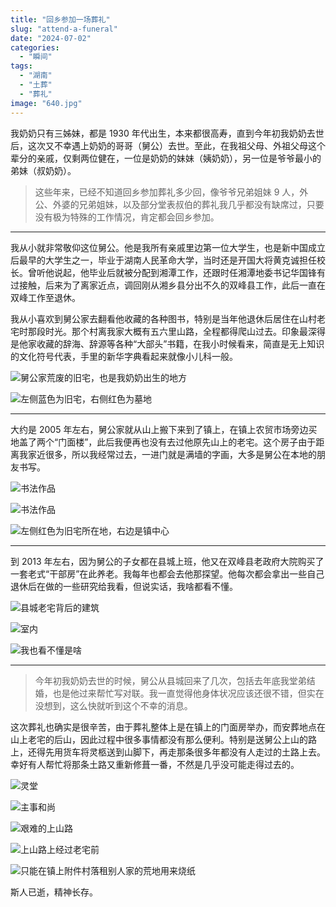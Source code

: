 ```yaml
---
title: "回乡参加一场葬礼"  
slug: "attend-a-funeral"  
date: "2024-07-02"  
categories: 
  - "瞬间"  
tags: 
  - "湖南"
  - "土葬"
  - "葬礼"
image: "640.jpg"  
---
```


我奶奶只有三姊妹，都是 1930 年代出生，本来都很高寿，直到今年初我奶奶去世后，这次又不幸遇上奶奶的哥哥（舅公）去世。至此，在我祖父母、外祖父母这个辈分的亲戚，仅剩两位健在，一位是奶奶的妹妹（姨奶奶），另一位是爷爷最小的弟妹（叔奶奶）。

> 这些年来，已经不知道回乡参加葬礼多少回，像爷爷兄弟姐妹 9 人，外公、外婆的兄弟姐妹，以及部分堂表叔伯的葬礼我几乎都没有缺席过，只要没有极为特殊的工作情况，肯定都会回乡参加。


---

我从小就非常敬仰这位舅公。他是我所有亲戚里边第一位大学生，也是新中国成立后最早的大学生之一，毕业于湖南人民革命大学，当时还是开国大将黄克诚担任校长。曾听他说起，他毕业后就被分配到湘潭工作，还跟时任湘潭地委书记华国锋有过接触，后来为了离家近点，调回刚从湘乡县分出不久的双峰县工作，此后一直在双峰工作至退休。

我从小喜欢到舅公家去翻看他收藏的各种图书，特别是当年他退休后居住在山村老宅时那段时光。那个村离我家大概有五六里山路，全程都得爬山过去。印象最深得是他家收藏的辞海、辞源等各种“大部头”书籍，在我小时候看来，简直是无上知识的文化符号代表，手里的新华字典看起来就像小儿科一般。

![舅公家荒废的旧宅，也是我奶奶出生的地方](3a7fb05d6bd23d4f6d65b13abc05e73.jpg)


![左侧蓝色为旧宅，右侧红色为墓地](bfcbaed29f7718a3510adbaf058f3e5d-1.png)

---

大约是 2005 年左右，舅公家就从山上搬下来到了镇上，在镇上农贸市场旁边买地盖了两个“门面楼”，此后我便再也没有去过他原先山上的老宅。这个房子由于距离我家近很多，所以我经常过去，一进门就是满墙的字画，大多是舅公在本地的朋友书写。

![书法作品](2afe78fec527d14cf39b5d43cd8d106.jpg)

![书法作品](8f04d5caa86dbf4db4b6278626cf3c5.jpg)

![左侧红色为旧宅所在地，右边是镇中心](image.png)

---


到 2013 年左右，因为舅公的子女都在县城上班，他又在双峰县老政府大院购买了一套老式“干部房”在此养老。我每年也都会去他那探望。他每次都会拿出一些自己退休后在做的一些研究给我看，但说实话，我啥都看不懂。

![县城老宅背后的建筑](925f5ddcb742324f43fff68eb4449b7.jpg)

![室内](image-1.png)

![我也看不懂是啥](81f4e2a3235cbaffed74caa77fdcec0.jpg)


---

> 今年初我奶奶去世的时候，舅公从县城回来了几次，包括去年底我堂弟结婚，也是他过来帮忙写对联。我一直觉得他身体状况应该还很不错，但实在没想到，这么快就听到这个不幸的消息。

这次葬礼也确实是很辛苦，由于葬礼整体上是在镇上的门面房举办，而安葬地点在山上老宅的后山，因此过程中很多事情都没有那么便利。特别是送舅公上山的路上，还得先用货车将灵柩送到山脚下，再走那条很多年都没有人走过的土路上去。幸好有人帮忙将那条土路又重新修葺一番，不然是几乎没可能走得过去的。



![灵堂](9df6df8c48b105897a29dc36c9c4f4b.jpg)

![主事和尚](27a0ed29f09f4515c240d9f3d78b251.jpg)

![艰难的上山路](628581b21044153c3f17cee33ad41c5.jpg)

![上山路上经过老宅前](c265bc6c1ed50828c501e8a69925ea6.jpg)

![只能在镇上附件村落租别人家的荒地用来烧纸](50088c8a1e828cdfc5eabac6d011e94.jpg)


斯人已逝，精神长存。